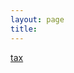 ```yaml
---
layout: page
title: 
---
```

<a href="{{site.baseurl}}{% link docs/feature_2Fapi_2Fpemba/tax.md %}">tax</a><br/>
